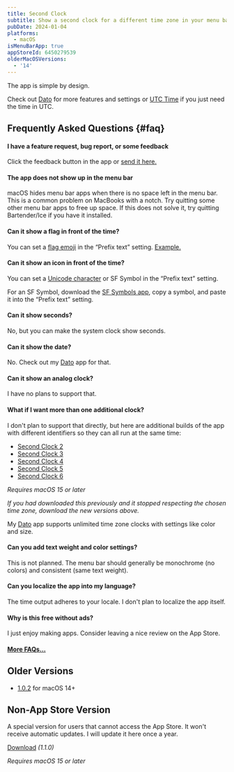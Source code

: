 ```yaml
---
title: Second Clock
subtitle: Show a second clock for a different time zone in your menu bar
pubDate: 2024-01-04
platforms:
  - macOS
isMenuBarApp: true
appStoreId: 6450279539
olderMacOSVersions:
  - '14'
---
```


The app is simple by design.

Check out [Dato](/dato) for more features and settings or [UTC Time](/utc-time) if you just need the time in UTC.

## Frequently Asked Questions {#faq}

#### I have a feature request, bug report, or some feedback

Click the feedback button in the app or [send it here.](https://sindresorhus.com/feedback?product=Second%20Clock&referrer=Website-FAQ)

#### The app does not show up in the menu bar

macOS hides menu bar apps when there is no space left in the menu bar. This is a common problem on MacBooks with a notch. Try quitting some other menu bar apps to free up space. If this does not solve it, try quitting Bartender/Ice if you have it installed.

#### Can it show a flag in front of the time?

You can set a [flag emoji](https://emojipedia.org/flags) in the “Prefix text” setting. [Example.](https://x.com/sindresorhus/status/1742975880031543330)

#### Can it show an icon in front of the time?

You can set a [Unicode character](https://www.vertex42.com/ExcelTips/unicode-symbols.html) or SF Symbol in the “Prefix text” setting.

For an SF Symbol, download the [SF Symbols app](https://developer.apple.com/sf-symbols/), copy a symbol, and paste it into the “Prefix text” setting.

#### Can it show seconds?

No, but you can make the system clock show seconds.

#### Can it show the date?

No. Check out my [Dato](/dato) app for that.

#### Can it show an analog clock?

I have no plans to support that.

#### What if I want more than one additional clock?

I don't plan to support that directly, but here are additional builds of the app with different identifiers so they can all run at the same time:

- [Second Clock 2](https://www.dropbox.com/scl/fi/jp9vx3xqrfocpcpb9psnx/Second-Clock-2-1754956993.zip?rlkey=yfxracofur29b258y7aeb5850&raw=1)
- [Second Clock 3](https://www.dropbox.com/scl/fi/8p3cvjfpg1fd9gq1apsgi/Second-Clock-3-1754957017.zip?rlkey=3a66fig1j223nio1znv81vji9&raw=1)
- [Second Clock 4](https://www.dropbox.com/scl/fi/5v77qrgvwg2cyjxjnanjw/Second-Clock-4-1754957043.zip?rlkey=mxapcbqy7famt3srngb9agyf4&raw=1)
- [Second Clock 5](https://www.dropbox.com/scl/fi/cds0pdm6qpuanqs7pcooz/Second-Clock-5-1754957062.zip?rlkey=f4anp3pfe8mrtahlpsycn66c4&raw=1)
- [Second Clock 6](https://www.dropbox.com/scl/fi/ul7kevyvte8anl2f7mbi2/Second-Clock-6-1754957087.zip?rlkey=h4koh48yg49f50pskl6c9rm33&raw=1)

*Requires macOS 15 or later*

*If you had downloaded this previously and it stopped respecting the chosen time zone, download the new versions above.*

My [Dato](/dato) app supports unlimited time zone clocks with settings like color and size.

#### Can you add text weight and color settings?

This is not planned. The menu bar should generally be monochrome (no colors) and consistent (same text weight).

#### Can you localize the app into my language?

The time output adheres to your locale. I don't plan to localize the app itself.

#### Why is this free without ads?

I just enjoy making apps. Consider leaving a nice review on the App Store.

#### [More FAQs…](/apps/faq)

## Older Versions

- [1.0.2](https://github.com/user-attachments/files/18694293/Second.Clock.1.0.2.-.macOS.14.zip) for macOS 14+

## Non-App Store Version

A special version for users that cannot access the App Store. It won't receive automatic updates. I will update it here once a year.

[Download](https://www.dropbox.com/scl/fi/v4owb8qukgdupn4zugztn/Second-Clock-1.1.0-1738865055.zip?rlkey=0qc40wcxbe2bjszi47xv31zw6&raw=1) *(1.1.0)*

*Requires macOS 15 or later*
